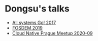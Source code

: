 # Dongsu's talks

* [All systems Go! 2017](./2017-10-22_All-Systems-Go/)
* [FOSDEM 2019](./2019-02-02_FOSDEM/)
* [Cloud Native Prague Meetup 2020-09](./2020-09-24_Cloud-Native-Prague/)
